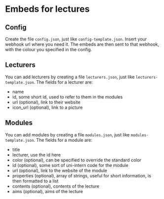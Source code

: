 # Embeds for lectures

## Config

Create the file `config.json`, just like `config-template.json`. Insert your webhook url where you need it. The embeds are then sent to that webhook, with the colour you specified in the config.

## Lecturers

You can add lecturers by creating a file `lecturers.json`, just like `lecturers-template.json`. The fields for a lecturer are:

- name
- id, some short id, used to refer to them in the modules
- url (optional), link to their website
- icon_url (optional), link to a picture

## Modules

You can add modules by creating a file `modules.json`, just like `modules-template.json`. The fields for a module are:

- title
- lecturer, use the id here
- color (optional), can be specified to override the standard color
- id (optional), some sort of uni-intern code for the module
- url (optional), link to the website of the module
- properties (optional), array of strings, useful for short information, is then formatted to a list
- contents (optional), contents of the lecture
- aims (optional), aims of the lecture
